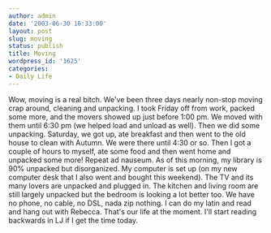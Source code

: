 ```yaml
---
author: admin
date: '2003-06-30 16:33:00'
layout: post
slug: moving
status: publish
title: Moving
wordpress_id: '1625'
categories:
- Daily Life
---
```


Wow, moving is a real bitch. We've been three days nearly non-stop
moving crap around, cleaning and unpacking. I took Friday off from work,
packed some more, and the movers showed up just before 1:00 pm. We moved
with them until 6:30 pm (we helped load and unload as well). Then we did
some unpacking. Saturday, we got up, ate breakfast and then went to the
old house to clean with Autumn. We were there until 4:30 or so. Then I
got a couple of hours to myself, ate some food and then went home and
unpacked some more! Repeat ad nauseum. As of this morning, my library is
90% unpacked but disorganized. My computer is set up (on my new computer
desk that I also went and bought this weekend). The TV and its many
lovers are unpacked and plugged in. The kitchen and living room are
still largely unpacked but the bedroom is looking a lot better too. We
have no phone, no cable, no DSL, nada zip nothing. I can do my latin and
read and hang out with Rebecca. That's our life at the moment. I'll
start reading backwards in LJ if I get the time today.
